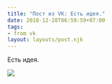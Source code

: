 ```yaml
---
title: "Пост из VK: Есть идея."
date: 2018-12-28T06:59:59+07:00
tags:
- from vk
layout: layouts/post.njk
---
```

Есть идея.

![](https://sun9-12.userapi.com/c849536/v849536205/e8b51/dKklIlRKbNs.jpg)